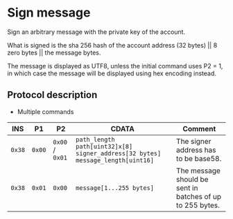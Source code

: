 # Sign message

Sign an arbitrary message with the private key of the account.

What is signed is the sha 256 hash of the account address (32 bytes) || 8 zero bytes || the message bytes. 

The message is displayed as UTF8, unless the initial command uses P2 = 1, in which case the message will be displayed using hex encoding instead.

## Protocol description

* Multiple commands

INS | P1 | P2 | CDATA | Comment |
|----|--------|-----|-------------|----|
| `0x38` | `0x00` | `0x00` / `0x01` | `path_length path[uint32]x[8] signer_address[32 bytes] message_length[uint16]` | The signer address has to be base58. |
| `0x38` | `0x01` | `0x00` | `message[1...255 bytes]` | The message should be sent in batches of up to 255 bytes. |
